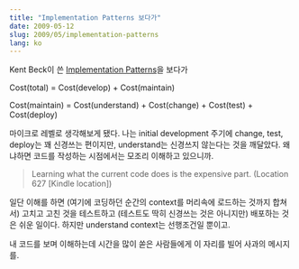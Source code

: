 ```yaml
---
title: "Implementation Patterns 보다가"
date: 2009-05-12
slug: 2009/05/implementation-patterns
lang: ko
---
```


Kent Beck이 쓴 [Implementation Patterns](http://www.amazon.com/Implementation-Patterns/dp/B000XPRRVM/ref=sr_1_2?ie=UTF8&s=books&qid=1242091955&sr=8-2)을 보다가

Cost(total) = Cost(develop) + Cost(maintain)

Cost(maintain) = Cost(understand) + Cost(change) + Cost(test) + Cost(deploy)

마이크로 레벨로 생각해보게 됐다. 나는 initial development 주기에 change, test, deploy는 꽤 신경쓰는 편이지만, understand는 신경쓰지 않는다는 것을 깨달았다. 왜냐하면 코드를 작성하는 시점에서는 모조리 이해하고 있으니까.


> Learning what the current code does is the expensive part.  (Location 627 [Kindle location])


일단 이해를 하면 (여기에 코딩하던 순간의 context를 머리속에 로드하는 것까지 합쳐서) 고치고 고친 것을 테스트하고 (테스트도 딱히 신경쓰는 것은 아니지만) 배포하는 것은 쉬운 일이다. 하지만 understand context는 선행조건일 뿐이고.

내 코드를 보며 이해하는데 시간을 많이 쏟은 사람들에게 이 자리를 빌어 사과의 메시지를.

